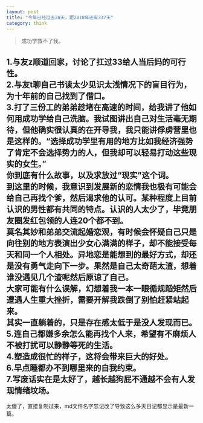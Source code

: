 ```yaml
---
layout: post
title: "今年已经过去28天，距2018年还有337天"
category: think
---
```


> 成功学救不了我。  

1.与友z顺道回家，讨论了扛过33给人当后妈的可行性。  
2.与友t聊自己书读太少见识太浅情况下的盲目行为，为十年前的自己找到了借口。  
3.打了三份工的弟弟趁堵在高速的时间，给我讲了他如何用成功学给自己洗脑。我试图讲出自己对生活毫无期待，但他确实很认真的在开导我，我只能讲俘虏营里也是这样的。“选择成功学里有用的地方比如我经济强势了肯定不会选择势力的人，但我却可以轻易打动这些现实的女生。”  
你到底有什么故事，以及求放过“现实”这个词。  
到这里的时候，我意识到发展新的恋情我也极有可能会给自己再找个爹，然后渴求他的认可。某种程度上目前认识的男性都有共同的特点。认识的人太少了，毕竟朋友圈发红包领的人连20个都不到。  
莫名其妙和弟弟交流起婚恋观，有时候会怀疑自己只是向往别的地方表演出少女心满满的样子，却不能接受每天和同一个人相处。异地恋是能想到的最好方式，却还是没有勇气走向下一步。果然是自己太奇葩太渣，想着谁没遇见几个渣呢然后原谅了自己。  
大家可能有什么误解，幻想着我一本一眼循规蹈矩然后遭遇人生重大挫折，需要开解我跌倒了别怕赶紧站起来。  
其实一直躺着的，只是存在感太低于是没人发现而已。  
5.连自己都嫌多余怎么能再找个人来，希望有不麻烦人不被打扰可以静静等死的生活。  
4.塑造成很忙的样子，这将会带来巨大的好处。  
6.早点睡都办不到哪里来的自我约束。  
7.写废话实在是太好了，越长越狗屁不通越不会有人发现情绪坟场。  
---
太傻了，直接复制过来，md文件名字忘记改了导致这么多天日记都显示是最新一篇。  
